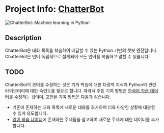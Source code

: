 # Project Info: [ChatterBot](https://github.com/gunthercox/ChatterBot)

![ChatterBot: Machine learning in Python](https://i.imgur.com/b3SCmGT.png)

## Description

ChatterBot은 대화 목록을 학습하여 대답할 수 있는 Python 기반의 챗봇 엔진입니다. ChatterBot은 언어 독립적으로 설계되어 모든 언어를 학습하고 말할 수 있습니다.

## TODO

ChatterBot의 코어를 수정하는 것은 기계 학습에 대한 다량의 지식과 Python의 관련 라이브러리에 대한 숙련도를 필요로 합니다. 따라서 주된 기여 방법은 [한국어 학습 데이터](https://github.com/gunthercox/chatterbot-corpus/tree/master/chatterbot_corpus/data/korean)를 수정하는 것이며, 고안된 기여 방법은 다음과 같습니다.

* 기존에 존재하는 대화 목록에 새로운 대화를 추가하여 더욱 다양한 상황에 대응할 수 있게 유도합니다.
* [영어 학습 데이터](https://github.com/gunthercox/chatterbot-corpus/tree/master/chatterbot_corpus/data/english)에 존재하는 주제들을 참고하여 새로운 주제에 대한 데이터를 추가합니다.
